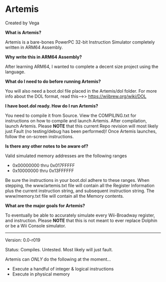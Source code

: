 # Artemis

Created by Vega

**What is Artemis?**

Artemis is a bare-bones PowerPC 32-bit Instruction Simulator completely written in ARM64 Assembly.

**Why write this in ARM64 Assembly?**

After learning ARM64, I wanted to complete a decent size project using the language.

**What do I need to do before running Artemis?**

You will also need a boot.dol file placed in the Artemis/dol folder. For more info about the DOL format, read this-->> https://wiibrew.org/wiki/DOL

**I have boot.dol ready. How do I run Artemis?**

You need to compile it from Source. View the COMPILING.txt for instructions on how to compile and launch Artemis. After compilation, launch Artemis. Please **NOTE** that this current Repo revision will most likely just Fault (no testing/debug has been performed)! Once Artemis launches, follow the on-screen instructions.

**Is there any other notes to be aware of?**

Valid simulated memory addresses are the following ranges
* 0x00000000 thru 0x017FFFFF
* 0x10000000 thru 0x13FFFFFF

Be sure the instructions in your boot.dol adhere to these ranges. When stepping, the www/artemis.txt file will contain all the Register Information plus the current instruction string, and subsequent instruction string. The www/memory.txt file will contain all the Memory contents.

**What are the major goals for Artemis?**

To eventually be able to accurately simulate every Wii-Broadway register, and instruction. Please **NOTE** that this is not meant to ever replace Dolphin or be a Wii Console simulator.

-----

Version: 0.0-r019

Status: Compiles. Untested. Most likely will just fault.

Artemis can *ONLY* do the following at the moment...
* Execute a handful of integer & logical instructions
* Execute in physical memory

